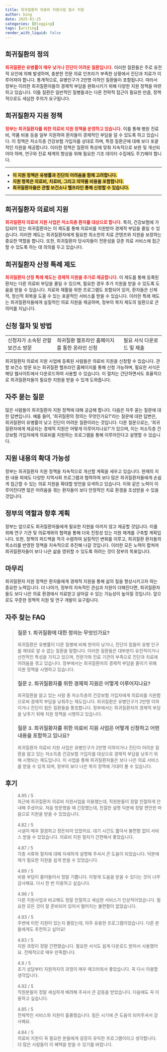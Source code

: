 ```yaml
---
title: 희귀질환자 의료비 지원사업 필수 지원
author: bing
date: 2025-01-25
categories: [Blogging]
tags: [writing]
render_with_liquid: false
---
```



<h2 id='희귀질환 정의'>희귀질환의 정의</h2>

<p><b><span style="color: #ee2323;">희귀질환은 유병률이 매우 낮거나 진단이 어려운 질환입니다.</span></b> 이러한 질환들은 주로 유전적 요인에 의해 발생하며, 충분한 전문 의료 인프라가 부족한 상황에서 진단과 치료가 이루어져야 합니다. 통계적으로, 유병인구가 2만명 이하인 질환들이 포함됩니다. 따라서 정부는 이러한 희귀질환자들의 경제적 부담을 완화시키기 위해 다양한 지원 정책을 마련하고 있습니다. 이들 질환은 일반적인 질병들과는 다른 전략적 접근이 필요한 만큼, 정책적으로도 세심한 주의가 요구됩니다.</p>

<h2 id='희귀질환 지원 정책'>희귀질환자 지원 정책</h2>

<p><b><span style="color: #ee2323;">정부는 희귀질환자를 위한 의료비 지원 정책을 운영하고 있습니다.</span></b> 이를 통해 병원 진료비, 약품 비용 등을 일부 지원하여 환자들이 경제적인 부담을 덜 수 있도록 하고 있습니다. 이 정책은 저소득층 건강보험 가입자를 상대로 하며, 특정 질환군에 대해 보다 포괄적인 지원을 제공합니다. 이러한 정책은 질환의 특성에 맞춰 지속적으로 보완 및 개선되어야 하며, 연구와 진료 체계의 향상을 위해 필요한 기초 데이터 수집에도 주力해야 합니다.</p>

<hr />

<ul>
    <li><b><span style="background-color: #ffe066;">이 지원 정책은 유병률과 진단의 어려움을 함께 고려합니다.</span></b></li>
    <li><b><span style="background-color: #ffe066;">지원 항목은 의료비, 치료비, 그리고 의약품 비용을 포함합니다.</span></b></li>
    <li><b><span style="background-color: #ffe066;">희귀질환자들은 관할 보건소나 헬프라인 통해 신청할 수 있습니다.</span></b></li>
</ul>

<hr />

<h2 id='희귀질환자 의료비 지원'>희귀질환자 의료비 지원</h2>

<p><b><span style="color: #ee2323;">희귀질환자 의료비 지원 사업은 저소득층 환자를 대상으로 합니다.</span></b> 특히, 건강보험에 가입되어 있는 희귀질환자는 이 제도를 통해 의료비를 지원받아 경제적 부담을 줄일 수 있습니다. 이러한 제도는 희귀질환자에게 필요한 최소한의 치료 콘텐츠와 지원을 보장하는 중요한 역할을 합니다. 또한, 희귀질환자 당사자들이 전문성을 갖춘 의료 서비스에 접근할 수 있도록 하는 데 의의를 두고 있습니다.</p>

<h2 id='희귀질환자 산정 특례'>희귀질환자 산정 특례 제도</h2>

<p><b><span style="color: #ee2323;">희귀질환자 산정 특례 제도는 경제적 지원을 추가로 제공합니다.</span></b> 이 제도를 통해 등록된 환자는 다른 의료비 부담을 줄일 수 있으며, 필요한 경우 추가 지원을 받을 수 있도록 도움을 받을 수 있습니다. 치료와 재활을 위한 프로그램도 포함되어 있어, 환자들은 신체적, 정신적 회복을 도울 수 있는 포괄적인 서비스를 받을 수 있습니다. 이러한 특례 제도는 희귀질환자들에게 실질적인 의료 지원을 제공하며, 정부의 복지 제도의 일환으로 큰 의미를 지닙니다.</p>

<h2 id='신청 절차 및 방법'>신청 절차 및 방법</h2>

<table>
    <tr>
        <td>신청자가 소속된 관할 보건소 방문</td>
        <td>희귀질환 헬프라인 홈페이지를 통한 온라인 신청</td>
        <td>필요 서식 다운로드 및 제출</td>
    </tr>
</table>

<p>희귀질환자 의료비 지원 사업에 등록된 사람들은 의료비 지원을 신청할 수 있습니다. 관할 보건소 방문 또는 희귀질환 헬프라인 홈페이지를 통해 신청 가능하며, 필요한 서식은 해당 웹사이트에서 다운로드하여 사용할 수 있습니다. 이 절차는 간단하면서도 효율적으로 희귀질환자들이 필요한 지원을 받을 수 있게 도와줍니다.</p>

<h2 id='자주 묻는 질문'>자주 묻는 질문</h2>

<p>많은 사람들이 희귀질환자 지원 정책에 대해 궁금해 합니다. 다음은 자주 묻는 질문에 대한 답변입니다. 예를 들어, '희귀질환의 정의는 무엇인가요?'라는 질문에 대한 답변은, 희귀질환이 유병률이 낮고 진단이 어려운 질환이라는 것입니다. 다른 질문으로는, '희귀질환자에게 제공되는 경제적 지원은 어떻게 이루어지나요?'가 있으며, 이는 저소득층 건강보험 가입자에게 의료비를 지원하는 프로그램을 통해 이루어진다고 설명할 수 있습니다.</p>

<h2 id='지원 내용 확대'>지원 내용의 확대 가능성</h2>

<p>정부는 희귀질환자 지원 정책을 지속적으로 개선할 계획을 세우고 있습니다. 현재의 지원 내용 외에도 다양한 지역사회 프로그램과 협력하여 보다 많은 희귀질환자들에게 손쉽게 접근할 수 있는 의료 지원을 확대할 방안을 모색하고 있습니다. 이와 같은 노력이 이루어진다면 많은 어려움을 겪는 환자들이 보다 안정적인 치료 환경을 조성받을 수 있을 것입니다.</p>

<h2 id='정부의 역할'>정부의 역할과 향후 계획</h2>

<p>정부는 앞으로도 희귀질환자들에게 필요한 지원을 아끼지 않고 제공할 것입니다. 이를 위해 연구 기관 및 의료계와의 협력을 통해 더욱 진정성 있는 지원 체계를 구축할 계획입니다. 또한, 정책의 피드백을 적극 수렴하여 실질적인 변화를 이루고, 희귀질환 환자들의 목소리를 반영한 정책을 지속적으로 추진해 나갈 것입니다. 이러한 모든 노력이 합쳐져 희귀질환자들이 보다 나은 삶을 영위할 수 있도록 하려는 것이 정부의 목표입니다.</p>

<h2 id='마무리'>마무리</h2>

<p>희귀질환자 지원 정책은 환자들에게 경제적 지원을 통해 삶의 질을 향상시키고자 하는 중요한 노력입니다. 더 나아가, 정부의 지속적인 관심과 지원이 더해진다면, 희귀질환자들도 보다 나은 의료 환경에서 치료받고 살아갈 수 있는 가능성이 높아질 것입니다. 앞으로도 꾸준한 정책적 지원 및 연구 개발이 요구됩니다.</p>


<h2 id='자주_찾는_FAQ'>자주 찾는 FAQ</h2>
<div itemscope="" itemtype="https://schema.org/FAQPage"> 
<blockquote> 
<div itemscope="" itemprop="mainEntity" itemtype="https://schema.org/Question"> 
<h3 itemprop="name">질문 1. 희귀질환에 대한 정의는 무엇인가요?</h3> 
<div itemscope="" itemprop="acceptedAnswer" itemtype="https://schema.org/Answer"> 
<span itemprop="text"> 
<p>희귀질환은 유병률이 다른 질병에 비해 현저히 낮거나, 진단이 힘들어 유병 인구를 제대로 알 수 없는 질환을 말합니다. 이러한 질환들은 대부분이 유전적이거나 선천적인 특성을 가지고 있으며, 전문가와 진료 기관의 부족으로 진단과 치료에 어려움을 겪고 있습니다. 정부에서는 희귀질환자의 경제적 부담을 줄이기 위해 지원 정책을 시행하고 있습니다.</p> 
</span> 
</div> 
</div> 

<div itemscope="" itemprop="mainEntity" itemtype="https://schema.org/Question"> 
<h3 itemprop="name">질문 2. 희귀질환자를 위한 경제적 지원은 어떻게 이루어지나요?</h3> 
<div itemscope="" itemprop="acceptedAnswer" itemtype="https://schema.org/Answer"> 
<span itemprop="text"> 
<p>희귀질환을 앓고 있는 사람 중 저소득층의 건강보험 가입자에게 의료비를 지원함으로써 경제적 부담을 낮춰주는 제도입니다. 희귀질환은 유병인구가 2만명 이하이거나 진단이 힘든 질환들을 통칭합니다. 정부에서는 희귀질환자의 경제적 부담을 낮추기 위해 지원 정책을 시행하고 있습니다.</p> 
</span> 
</div> 
</div> 

<div itemscope="" itemprop="mainEntity" itemtype="https://schema.org/Question"> 
<h3 itemprop="name">질문 3. 희귀질환자를 위한 의료비 지원 사업은 어떻게 신청하고 어떤 내용을 포함하고 있나요?</h3> 
<div itemscope="" itemprop="acceptedAnswer" itemtype="https://schema.org/Answer"> 
<span itemprop="text"> 
<p>희귀질환자 의료비 지원 사업은 유병인구가 2만명 이하이거나 진단이 어려운 질환을 앓고 있는 저소득층 건강보험 가입자를 대상으로 경제적 부담을 낮추기 위해 시행되는 제도입니다. 이 사업을 통해 희귀질환자들은 보다 나은 의료 서비스를 받을 수 있게 되며, 정부의 보다 나은 복지 정책에 기대어 볼 수 있습니다.</p> 
</span> 
</div> 
</div> 

</blockquote> 
</div>
<h2 id='후기'>후기</h2>
<div itemscope itemtype="https://schema.org/Product">
  <blockquote>
  <div itemprop="review" itemscope itemtype="https://schema.org/Review">
      <div itemprop="reviewRating" itemscope itemtype="https://schema.org/Rating"> <span itemprop="ratingValue">4.95</span> / <span itemprop="bestRating">5</span> </div>
      <span itemprop="reviewBody">최근에 희귀질환자 의료비 지원사업을 이용했는데, 직원분들이 정말 친절하게 안내해 주셨어요. 처음 방문했을 때 긴장했는데, 친절한 설명 덕분에 정말 편안한 마음으로 지원을 받을 수 있었습니다.</span>
  </div>
  <br>
  <div itemprop="review" itemscope itemtype="https://schema.org/Review">
      <div itemprop="reviewRating" itemscope itemtype="https://schema.org/Rating"> <span itemprop="ratingValue">4.82</span> / <span itemprop="bestRating">5</span> </div>
      <span itemprop="reviewBody">시설이 매우 깔끔하고 정돈되어 있었어요. 대기 시간도 짧아서 불편함 없이 서비스 받을 수 있었습니다. 의료비 지원 절차가 간편해서 좋았습니다.</span>
  </div>
  <br>
  <div itemprop="review" itemscope itemtype="https://schema.org/Review">
      <div itemprop="reviewRating" itemscope itemtype="https://schema.org/Rating"> <span itemprop="ratingValue">4.87</span> / <span itemprop="bestRating">5</span> </div>
      <span itemprop="reviewBody">각종 서류와 절차에 대해 자세하게 설명해 주셔서 큰 도움이 되었습니다. 덕분에 제가 필요한 지원을 쉽게 받을 수 있었습니다.</span>
  </div>
  <br>
  <div itemprop="review" itemscope itemtype="https://schema.org/Review">
      <div itemprop="reviewRating" itemscope itemtype="https://schema.org/Rating"> <span itemprop="ratingValue">4.89</span> / <span itemprop="bestRating">5</span> </div>
      <span itemprop="reviewBody">비용 부담이 줄어들어서 정말 기쁩니다. 이렇게 도움을 받을 수 있다는 것이 너무 감사해요. 다시 한 번 이용하고 싶습니다.</span>
  </div>
  <br>
  <div itemprop="review" itemscope itemtype="https://schema.org/Review">
      <div itemprop="reviewRating" itemscope itemtype="https://schema.org/Rating"> <span itemprop="ratingValue">4.96</span> / <span itemprop="bestRating">5</span> </div>
      <span itemprop="reviewBody">다른 지원사업과 비교해도 정말 친절하고 세심한 서비스가 인상적이었습니다. 필요한 모든 것이 잘 준비되어 있어서 떨어지는 불편함이 없었습니다.</span>
  </div>
  <br>
  <div itemprop="review" itemscope itemtype="https://schema.org/Review">
      <div itemprop="reviewRating" itemscope itemtype="https://schema.org/Rating"> <span itemprop="ratingValue">4.93</span> / <span itemprop="bestRating">5</span> </div>
      <span itemprop="reviewBody">주변에 이런 지원이 있는지 몰랐는데, 아주 유용한 프로그램이었습니다. 다른 분들에게도 추천하고 싶어요!</span>
  </div>
  <br>
  <div itemprop="review" itemscope itemtype="https://schema.org/Review">
      <div itemprop="reviewRating" itemscope itemtype="https://schema.org/Rating"> <span itemprop="ratingValue">4.83</span> / <span itemprop="bestRating">5</span> </div>
      <span itemprop="reviewBody">지원 과정이 정말 간편했습니다. 필요한 서식도 쉽게 다운로드 받아서 사용했어요. 전체적으로 매우 만족합니다.</span>
  </div>
  <br>
  <div itemprop="review" itemscope itemtype="https://schema.org/Review">
      <div itemprop="reviewRating" itemscope itemtype="https://schema.org/Rating"> <span itemprop="ratingValue">4.9</span> / <span itemprop="bestRating">5</span> </div>
      <span itemprop="reviewBody">초기 상담부터 지원까지의 과정이 매우 매끄러워서 좋았습니다. 꼭 다시 이용할 생각입니다.</span>
  </div>
  <br>
  <div itemprop="review" itemscope itemtype="https://schema.org/Review">
      <div itemprop="reviewRating" itemscope itemtype="https://schema.org/Rating"> <span itemprop="ratingValue">4.92</span> / <span itemprop="bestRating">5</span> </div>
      <span itemprop="reviewBody">직원분들이 정말 세심하게 배려해 주셔서 큰 감동을 받았습니다. 다음에도 꼭 이용하고 싶습니다.</span>
  </div>
  <br>
  <div itemprop="review" itemscope itemtype="https://schema.org/Review">
      <div itemprop="reviewRating" itemscope itemtype="https://schema.org/Rating"> <span itemprop="ratingValue">4.85</span> / <span itemprop="bestRating">5</span> </div>
      <span itemprop="reviewBody">전체적인 서비스와 지원이 훌륭했습니다. 힘든 시기에 큰 도움이 되어주셔서 감사해요.</span>
  </div>
  <br>
  <div itemprop="review" itemscope itemtype="https://schema.org/Review">
      <div itemprop="reviewRating" itemscope itemtype="https://schema.org/Rating"> <span itemprop="ratingValue">4.84</span> / <span itemprop="bestRating">5</span> </div>
      <span itemprop="reviewBody">의료비 지원이 꼭 필요한 분들에게 굉장히 유익한 프로그램이라고 생각합니다. 더 많은 사람들이 이 혜택을 받을 수 있기를 바랍니다.</span>
  </div>
  </blockquote>
</div>
